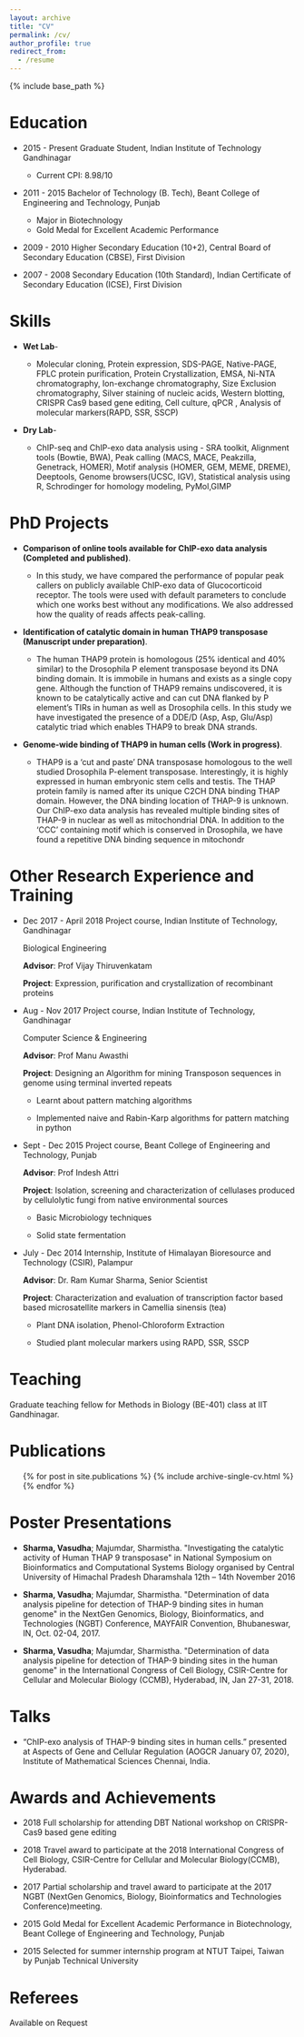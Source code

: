 ```yaml
---
layout: archive
title: "CV"
permalink: /cv/
author_profile: true
redirect_from:
  - /resume
---
```


{% include base_path %}

Education
======
* 2015 - Present Graduate Student, Indian Institute of Technology Gandhinagar
  * Current CPI: 8.98/10

* 2011 - 2015 Bachelor of Technology (B. Tech), Beant College of Engineering and
Technology, Punjab
  * Major in Biotechnology
  * Gold Medal for Excellent Academic Performance

* 2009 - 2010 Higher Secondary Education (10+2), Central Board of Secondary
Education (CBSE), First Division

* 2007 - 2008 Secondary Education (10th Standard), Indian Certificate of Secondary
Education (ICSE), First Division

Skills
======
* **Wet Lab**-

  * Molecular cloning, Protein expression, SDS-PAGE, Native-PAGE, FPLC protein purification, Protein Crystallization, EMSA, Ni-NTA
chromatography, Ion-exchange chromatography, Size Exclusion chromatography, Silver staining of nucleic acids, Western blotting,
CRISPR Cas9 based gene editing, Cell culture, qPCR , Analysis of molecular markers(RAPD, SSR, SSCP)

* **Dry Lab**- 

  * ChIP-seq and ChIP-exo data analysis using - SRA toolkit, Alignment tools (Bowtie, BWA), Peak calling (MACS, MACE, Peakzilla, Genetrack, HOMER), Motif analysis (HOMER, GEM, MEME, DREME), Deeptools, Genome browsers(UCSC, IGV), Statistical analysis using R,  Schrodinger for homology modeling, PyMol,GIMP

PhD Projects
====

* **Comparison of online tools available for ChIP-exo data analysis (Completed and published)**.

  * In this study, we have compared the performance of popular peak callers on publicly
available ChIP-exo data of Glucocorticoid receptor. The tools were used with default
parameters to conclude which one works best without any modifications. We also addressed
how the quality of reads affects peak-calling.

* **Identification of catalytic domain in human THAP9 transposase (Manuscript under
preparation)**. 

  * The human THAP9 protein is homologous (25% identical and 40% similar) to the Drosophila
P element transposase beyond its DNA binding domain. It is immobile in humans and exists
as a single copy gene. Although the function of THAP9 remains undiscovered, it is known to
be catalytically active and can cut DNA flanked by P element’s TIRs in human as well as
Drosophila cells. In this study we have investigated the presence of a DDE/D (Asp, Asp,
Glu/Asp) catalytic triad which enables THAP9 to break DNA strands.

* **Genome-wide binding of THAP9 in human cells (Work in progress)**.

  * THAP9 is a ‘cut and paste’ DNA transposase homologous to the well studied Drosophila
P-element transposase. Interestingly, it is highly expressed in human embryonic stem cells
and testis. The THAP protein family is named after its unique C2CH DNA binding THAP
domain. However, the DNA binding location of THAP-9 is unknown. Our ChIP-exo data
analysis has revealed multiple binding sites of THAP-9 in nuclear as well as mitochondrial
DNA. In addition to the ‘CCC’ containing motif which is conserved in Drosophila, we have
found a repetitive DNA binding sequence in mitochondr


Other Research Experience and Training 
======
* Dec 2017 - April 2018 Project course, Indian Institute of Technology, Gandhinagar 
  
  Biological Engineering
  
  **Advisor**: Prof Vijay Thiruvenkatam
  
  **Project**: Expression, purification and crystallization of recombinant proteins

* Aug - Nov 2017 Project course, Indian Institute of Technology, Gandhinagar 
  
  Computer Science & Engineering
  
  **Advisor**: Prof Manu Awasthi
  
  **Project**: Designing an Algorithm for mining Transposon sequences in genome using terminal inverted repeats
  
  * Learnt about pattern matching algorithms
  
  * Implemented naive and Rabin-Karp algorithms for pattern matching in python
    
* Sept - Dec 2015 Project course, Beant College of Engineering and Technology, Punjab
  
  **Advisor**: Prof Indesh Attri
  
  **Project**: Isolation, screening and characterization of cellulases produced by cellulolytic fungi from native environmental sources
  
    * Basic Microbiology techniques
  
    * Solid state fermentation
    
* July - Dec 2014 Internship, Institute of Himalayan Bioresource and Technology (CSIR), Palampur
  
  **Advisor**: Dr. Ram Kumar Sharma, Senior Scientist
  
  **Project**: Characterization and evaluation of transcription factor based based microsatellite markers in Camellia sinensis (tea)
  
    * Plant DNA isolation, Phenol-Chloroform Extraction
  
    * Studied plant molecular markers using RAPD, SSR, SSCP

Teaching
=====

Graduate teaching fellow for Methods in Biology (BE-401) class at IIT Gandhinagar.

Publications
======
  <ul>{% for post in site.publications %}
    {% include archive-single-cv.html %}
  {% endfor %}</ul>

Poster Presentations
=====
* **Sharma, Vasudha**; Majumdar, Sharmistha. "Investigating the catalytic activity of Human THAP
9 transposase" in National Symposium on Bioinformatics and Computational Systems
Biology organised by Central University of Himachal Pradesh Dharamshala 12th – 14th
November 2016

* **Sharma, Vasudha**; Majumdar, Sharmistha. "Determination of data analysis pipeline for
detection of THAP-9 binding sites in human genome" in the NextGen Genomics, Biology,
Bioinformatics, and Technologies (NGBT) Conference, MAYFAIR Convention, Bhubaneswar,
IN, Oct. 02-04, 2017.

* **Sharma, Vasudha**; Majumdar, Sharmistha. "Determination of data analysis pipeline for
detection of THAP-9 binding sites in the human genome" in the International Congress of
Cell Biology, CSIR-Centre for Cellular and Molecular Biology (CCMB), Hyderabad, IN, Jan
27-31, 2018.

Talks
=====

* “ChIP-exo analysis of THAP-9 binding sites in human cells.” presented at Aspects of Gene and
Cellular Regulation (AOGCR January 07, 2020), Institute of Mathematical Sciences Chennai, India.

Awards and Achievements
======
* 2018 Full scholarship for attending DBT National workshop on CRISPR-Cas9
based gene editing

* 2018 Travel award to participate at the 2018 International Congress of Cell
Biology, CSIR-Centre for Cellular and Molecular Biology(CCMB),
Hyderabad.

* 2017 Partial scholarship and travel award to participate at the 2017 NGBT
(NextGen Genomics, Biology, Bioinformatics and Technologies
Conference)meeting.

* 2015 Gold Medal for Excellent Academic Performance in Biotechnology,
Beant College of Engineering and Technology, Punjab

* 2015 Selected for summer internship program at NTUT Taipei, Taiwan by
Punjab Technical University

Referees
=====

Available on Request
